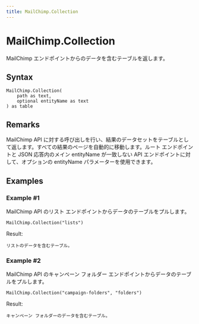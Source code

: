```yaml
---
title: MailChimp.Collection
---
```


# MailChimp.Collection


MailChimp エンドポイントからのデータを含むテーブルを返します。


## Syntax

```powerquery
MailChimp.Collection(
    path as text,
    optional entityName as text
) as table
```


## Remarks

MailChimp API に対する呼び出しを行い、結果のデータセットをテーブルとして返します。すべての結果のページを自動的に移動します。ルート エンドポイントと JSON 応答内のメイン entityName が一致しない API エンドポイントに対して、オプションの entityName パラメーターを使用できます。


## Examples

### Example #1 
MailChimp API のリスト エンドポイントからデータのテーブルをプルします。
```powerquery
MailChimp.Collection("lists")
```

Result: 
```powerquery
リストのデータを含むテーブル。
```


### Example #2 
MailChimp API のキャンペーン フォルダー エンドポイントからデータのテーブルをプルします。
```powerquery
MailChimp.Collection("campaign-folders", "folders")
```

Result: 
```powerquery
キャンペーン フォルダーのデータを含むテーブル。
```



